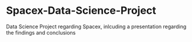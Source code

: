 # Spacex-Data-Science-Project

Data Science Project regarding Spacex, inlcuding a presentation regarding the findings and conclusions
